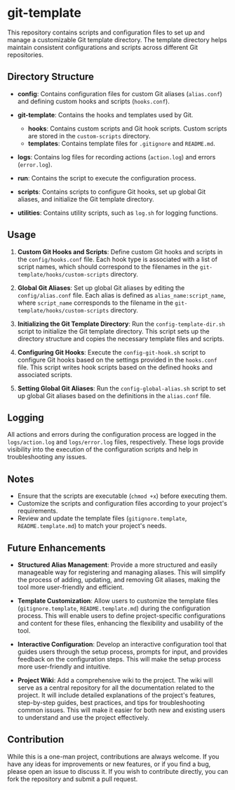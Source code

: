 # git-template

This repository contains scripts and configuration files to set up and manage a customizable Git template directory. The template directory helps maintain consistent configurations and scripts across different Git repositories.

## Directory Structure
- **config**: Contains configuration files for custom Git aliases (`alias.conf`) and defining custom hooks and scripts (`hooks.conf`).

- **git-template**: Contains the hooks and templates used by Git. 
    - **hooks**: Contains custom scripts and Git hook scripts. Custom scripts are stored in the `custom-scripts` directory.
    - **templates**: Contains template files for `.gitignore` and `README.md`.

- **logs**: Contains log files for recording actions (`action.log`) and errors (`error.log`).

- **run**: Contains the script to execute the configuration process.

- **scripts**: Contains scripts to configure Git hooks, set up global Git aliases, and initialize the Git template directory.

- **utilities**: Contains utility scripts, such as `log.sh` for logging functions.


## Usage

1. **Custom Git Hooks and Scripts**: Define custom Git hooks and scripts in the `config/hooks.conf` file. Each hook type is associated with a list of script names, which should correspond to the filenames in the `git-template/hooks/custom-scripts` directory.

2. **Global Git Aliases**: Set up global Git aliases by editing the `config/alias.conf` file. Each alias is defined as `alias_name:script_name`, where `script_name` corresponds to the filename in the `git-template/hooks/custom-scripts` directory.

3. **Initializing the Git Template Directory**: Run the `config-template-dir.sh` script to initialize the Git template directory. This script sets up the directory structure and copies the necessary template files and scripts.

4. **Configuring Git Hooks**: Execute the `config-git-hook.sh` script to configure Git hooks based on the settings provided in the `hooks.conf` file. This script writes hook scripts based on the defined hooks and associated scripts.

5. **Setting Global Git Aliases**: Run the `config-global-alias.sh` script to set up global Git aliases based on the definitions in the `alias.conf` file.

## Logging

All actions and errors during the configuration process are logged in the `logs/action.log` and `logs/error.log` files, respectively. These logs provide visibility into the execution of the configuration scripts and help in troubleshooting any issues.

## Notes

- Ensure that the scripts are executable (`chmod +x`) before executing them.
- Customize the scripts and configuration files according to your project's requirements.
- Review and update the template files (`gitignore.template`, `README.template.md`) to match your project's needs.

## Future Enhancements
- **Structured Alias Management**: Provide a more structured and easily manageable way for registering and managing aliases. This will simplify the process of adding, updating, and removing Git aliases, making the tool more user-friendly and efficient.

- **Template Customization**: Allow users to customize the template files (`gitignore.template`, `README.template.md`) during the configuration process. This will enable users to define project-specific configurations and content for these files, enhancing the flexibility and usability of the tool.

- **Interactive Configuration**: Develop an interactive configuration tool that guides users through the setup process, prompts for input, and provides feedback on the configuration steps. This will make the setup process more user-friendly and intuitive.
- **Project Wiki**: Add a comprehensive wiki to the project. The wiki will serve as a central repository for all the documentation related to the project. It will include detailed explanations of the project's features, step-by-step guides, best practices, and tips for troubleshooting common issues. This will make it easier for both new and existing users to understand and use the project effectively.

## Contribution

While this is a one-man project, contributions are always welcome. If you have any ideas for improvements or new features, or if you find a bug, please open an issue to discuss it. If you wish to contribute directly, you can fork the repository and submit a pull request.
